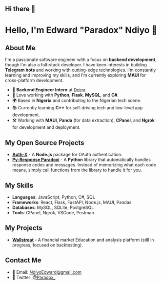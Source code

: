 ## Hi there 👋

<!--
**Edwardndiyo/Edwardndiyo** is a ✨ _special_ ✨ repository because its `README.md` (this file) appears on your GitHub profile.

Here are some ideas to get you started:

- 🔭 I’m currently working on ...
- 🌱 I’m currently learning ...
- 👯 I’m looking to collaborate on ...
- 🤔 I’m looking for help with ...
- 💬 Ask me about ...
- 📫 How to reach me: ...
- 😄 Pronouns: ...
- ⚡ Fun fact: ...
-->

# Hello, I'm Edward "Paradox" Ndiyo 👋

## About Me
I'm a passionate software engineer with a focus on **backend development**, though I'm also a full-stack developer. I have keen interests in building **Telegram bots** and working with cutting-edge technologies. I'm constantly learning and improving my skills, and I'm currently exploring **MAUI** for cross-platform development.

- 💼 **Backend Engineer Intern** at [Deimr](https://www.deimr.com)
- 🔧 Love working with **Python**, **Flask**, **MySQL**, and **C#**.
- 🌍 Based in **Nigeria** and contributing to the Nigerian tech scene.
- 📚 Currently learning **C++** for self-driving tech and low-level app development.
- 🛠 Working with **MAUI**, **Panda** (for data extraction), **CPanel**, and **Ngrok** for development and deployment.

## My Open Source Projects
- [**Auth-X**](https://github.com/edwardndiyo/auth-x) - A **Node.js** package for OAuth authentication.
- [**Py-Response Paradoxi**](https://github.com/edwardndiyo/pyresponse-paradox) - A **Python** library that automatically handles response codes and messages. Instead of memorizing what each code means, simply call functions from the library to handle it for you.

## My Skills
- **Languages**: JavaScript, Python, C#, SQL
- **Frameworks**: React, Flask, FastAPI, Node.js, MAUI, Pandas
- **Databases**: MySQL, SQLite, PostgreSQL 
- **Tools**: CPanel, Ngrok, VSCode, Postman

## My Projects
- [**Wallstreat**](https://wallstreat-beta.web.app/) - A financial market Education and analysis platform (still in progress, focused on backtesting).
<!-- - [**Edumate**](https://github.com/Paradox-dev/edumate) - A platform for education management (still in progress). -->

## Contact Me
- 📧 Email: NdiyoEdward@gmail.com
- 💬 Twitter: [@Paradox_](https://twitter.com/Paradox_HQ)

